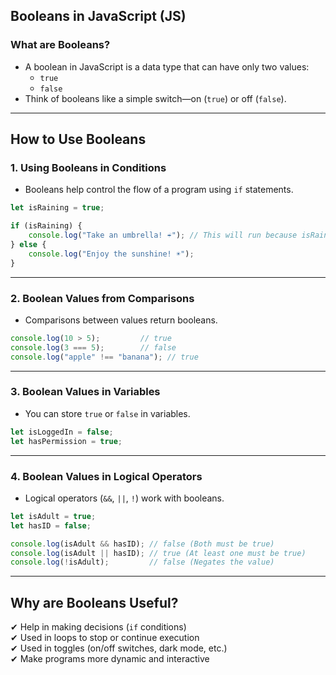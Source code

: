 ## Booleans in JavaScript (JS)

### What are Booleans?
- A boolean in JavaScript is a data type that can have only two values:
  - `true`
  - `false`
- Think of booleans like a simple switch—on (`true`) or off (`false`).

---

## How to Use Booleans

### 1. Using Booleans in Conditions
- Booleans help control the flow of a program using `if` statements.

```javascript
let isRaining = true;

if (isRaining) {
    console.log("Take an umbrella! ☔"); // This will run because isRaining is true
} else {
    console.log("Enjoy the sunshine! ☀️");
}
```

---

### 2. Boolean Values from Comparisons
- Comparisons between values return booleans.

```javascript
console.log(10 > 5);         // true
console.log(3 === 5);        // false
console.log("apple" !== "banana"); // true
```

---

### 3. Boolean Values in Variables
- You can store `true` or `false` in variables.

```javascript
let isLoggedIn = false;
let hasPermission = true;
```

---

### 4. Boolean Values in Logical Operators
- Logical operators (`&&`, `||`, `!`) work with booleans.

```javascript
let isAdult = true;
let hasID = false;

console.log(isAdult && hasID); // false (Both must be true)
console.log(isAdult || hasID); // true (At least one must be true)
console.log(!isAdult);         // false (Negates the value)
```

---

## Why are Booleans Useful?
✔ Help in making decisions (`if` conditions)  
✔ Used in loops to stop or continue execution  
✔ Used in toggles (on/off switches, dark mode, etc.)  
✔ Make programs more dynamic and interactive
